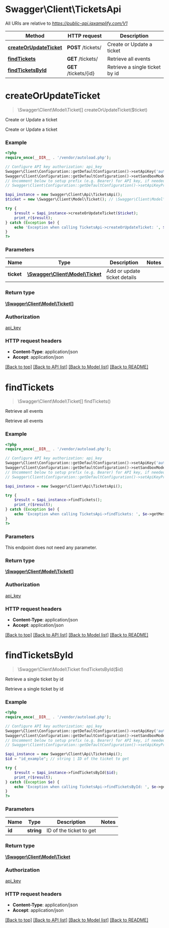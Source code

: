 # Swagger\Client\TicketsApi

All URIs are relative to *https://public-api.iqxamplify.com/V1*

Method | HTTP request | Description
------------- | ------------- | -------------
[**createOrUpdateTicket**](TicketsApi.md#createOrUpdateTicket) | **POST** /tickets/ | Create or Update a ticket
[**findTickets**](TicketsApi.md#findTickets) | **GET** /tickets/ | Retrieve all events
[**findTicketsById**](TicketsApi.md#findTicketsById) | **GET** /tickets/{id} | Retrieve a single ticket by id


# **createOrUpdateTicket**
> \Swagger\Client\Model\Ticket[] createOrUpdateTicket($ticket)

Create or Update a ticket

Create or Update a ticket

### Example
```php
<?php
require_once(__DIR__ . '/vendor/autoload.php');

// Configure API key authorization: api_key
Swagger\Client\Configuration::getDefaultConfiguration()->setApiKey('authorization', 'YOUR_API_KEY');
Swagger\Client\Configuration::getDefaultConfiguration()->setSandboxMode(true);
// Uncomment below to setup prefix (e.g. Bearer) for API key, if needed
// Swagger\Client\Configuration::getDefaultConfiguration()->setApiKeyPrefix('authorization', 'Bearer');

$api_instance = new Swagger\Client\Api\TicketsApi();
$ticket = new \Swagger\Client\Model\Ticket(); // \Swagger\Client\Model\Ticket | Add or update ticket details

try {
    $result = $api_instance->createOrUpdateTicket($ticket);
    print_r($result);
} catch (Exception $e) {
    echo 'Exception when calling TicketsApi->createOrUpdateTicket: ', $e->getMessage(), PHP_EOL;
}
?>
```

### Parameters

Name | Type | Description  | Notes
------------- | ------------- | ------------- | -------------
 **ticket** | [**\Swagger\Client\Model\Ticket**](../Model/\Swagger\Client\Model\Ticket.md)| Add or update ticket details |

### Return type

[**\Swagger\Client\Model\Ticket[]**](../Model/Ticket.md)

### Authorization

[api_key](../../README.md#api_key)

### HTTP request headers

 - **Content-Type**: application/json
 - **Accept**: application/json

[[Back to top]](#) [[Back to API list]](../../README.md#documentation-for-api-endpoints) [[Back to Model list]](../../README.md#documentation-for-models) [[Back to README]](../../README.md)

# **findTickets**
> \Swagger\Client\Model\Ticket[] findTickets()

Retrieve all events

Retrieve all events

### Example
```php
<?php
require_once(__DIR__ . '/vendor/autoload.php');

// Configure API key authorization: api_key
Swagger\Client\Configuration::getDefaultConfiguration()->setApiKey('authorization', 'YOUR_API_KEY');
Swagger\Client\Configuration::getDefaultConfiguration()->setSandboxMode(true);
// Uncomment below to setup prefix (e.g. Bearer) for API key, if needed
// Swagger\Client\Configuration::getDefaultConfiguration()->setApiKeyPrefix('authorization', 'Bearer');

$api_instance = new Swagger\Client\Api\TicketsApi();

try {
    $result = $api_instance->findTickets();
    print_r($result);
} catch (Exception $e) {
    echo 'Exception when calling TicketsApi->findTickets: ', $e->getMessage(), PHP_EOL;
}
?>
```

### Parameters
This endpoint does not need any parameter.

### Return type

[**\Swagger\Client\Model\Ticket[]**](../Model/Ticket.md)

### Authorization

[api_key](../../README.md#api_key)

### HTTP request headers

 - **Content-Type**: application/json
 - **Accept**: application/json

[[Back to top]](#) [[Back to API list]](../../README.md#documentation-for-api-endpoints) [[Back to Model list]](../../README.md#documentation-for-models) [[Back to README]](../../README.md)

# **findTicketsById**
> \Swagger\Client\Model\Ticket findTicketsById($id)

Retrieve a single ticket by id

Retrieve a single ticket by id

### Example
```php
<?php
require_once(__DIR__ . '/vendor/autoload.php');

// Configure API key authorization: api_key
Swagger\Client\Configuration::getDefaultConfiguration()->setApiKey('authorization', 'YOUR_API_KEY');
Swagger\Client\Configuration::getDefaultConfiguration()->setSandboxMode(true);
// Uncomment below to setup prefix (e.g. Bearer) for API key, if needed
// Swagger\Client\Configuration::getDefaultConfiguration()->setApiKeyPrefix('authorization', 'Bearer');

$api_instance = new Swagger\Client\Api\TicketsApi();
$id = "id_example"; // string | ID of the ticket to get

try {
    $result = $api_instance->findTicketsById($id);
    print_r($result);
} catch (Exception $e) {
    echo 'Exception when calling TicketsApi->findTicketsById: ', $e->getMessage(), PHP_EOL;
}
?>
```

### Parameters

Name | Type | Description  | Notes
------------- | ------------- | ------------- | -------------
 **id** | **string**| ID of the ticket to get |

### Return type

[**\Swagger\Client\Model\Ticket**](../Model/Ticket.md)

### Authorization

[api_key](../../README.md#api_key)

### HTTP request headers

 - **Content-Type**: application/json
 - **Accept**: application/json

[[Back to top]](#) [[Back to API list]](../../README.md#documentation-for-api-endpoints) [[Back to Model list]](../../README.md#documentation-for-models) [[Back to README]](../../README.md)

